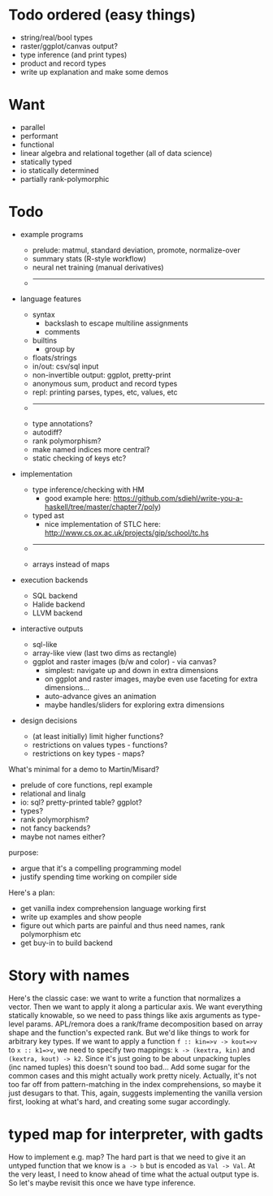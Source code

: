 # Todo ordered (easy things)
  * string/real/bool types
  * raster/ggplot/canvas output?
  * type inference (and print types)
  * product and record types
  * write up explanation and make some demos

# Want
  * parallel
  * performant
  * functional
  * linear algebra and relational together (all of data science)
  * statically typed
  * io statically determined
  * partially rank-polymorphic

# Todo
* example programs
  * prelude: matmul, standard deviation, promote, normalize-over
  * summary stats (R-style workflow)
  * neural net training (manual derivatives)
  * --------------------

* language features
  * syntax
    * backslash to escape multiline assignments
    * comments
  * builtins
    * group by
  * floats/strings
  * in/out: csv/sql input
  * non-invertible output: ggplot, pretty-print
  * anonymous sum, product and record types
  * repl: printing parses, types, etc, values, etc
  * --------------------
  * type annotations?
  * autodiff?
  * rank polymorphism?
  * make named indices more central?
  * static checking of keys etc?

* implementation
  * type inference/checking with HM
    * good example here:
      https://github.com/sdiehl/write-you-a-haskell/tree/master/chapter7/poly)
  * typed ast
    * nice implementation of STLC here:
      http://www.cs.ox.ac.uk/projects/gip/school/tc.hs
  * --------------------
  * arrays instead of maps
* execution backends
  * SQL backend
  * Halide backend
  * LLVM backend

* interactive outputs
  * sql-like
  * array-like view (last two dims as rectangle)
  * ggplot and raster images (b/w and color) - via canvas?
    * simplest: navigate up and down in extra dimensions
    * on ggplot and raster images, maybe even use faceting for extra dimensions...
    * auto-advance gives an animation
    * maybe handles/sliders for exploring extra dimensions


* design decisions
  * (at least initially) limit higher functions?
  * restrictions on values types - functions?
  * restrictions on key types - maps?


What's minimal for a demo to Martin/Misard?
  * prelude of core functions, repl example
  * relational and linalg
  * io: sql? pretty-printed table? ggplot?
  * types?
  * rank polymorphism?
  * not fancy backends?
  * maybe not names either?

purpose:
  * argue that it's a compelling programming model
  * justify spending time working on compiler side

Here's a plan:
  * get vanilla index comprehension language working first
  * write up examples and show people
  * figure out which parts are painful and thus need names, rank polymorphism
    etc
  * get buy-in to build backend


# Story with names
Here's the classic case: we want to write a function that normalizes a vector.
Then we want to apply it along a particular axis. We want everything statically
knowable, so we need to pass things like axis arguments as type-level params.
APL/remora does a rank/frame decomposition based on array shape and the
function's expected rank. But we'd like things to work for arbitrary key types.
If we want to apply a function `f :: kin=>v -> kout=>v` to `x :: k1=>v`, we need
to specify two mappings: `k -> (kextra, kin)` and `(kextra, kout) -> k2`.
Since it's just going to be about unpacking tuples (inc named tuples) this
doesn't sound too bad... Add some sugar for the common cases and this might
actually work pretty nicely. Actually, it's not too far off from
pattern-matching in the index comprehensions, so maybe it just desugars to that.
This, again, suggests implementing the vanilla version first, looking at what's
hard, and creating some sugar accordingly.

# typed map for interpreter, with gadts

How to implement e.g. map? The hard part is that we need to give it an untyped
function that we know is `a -> b` but is encoded as `Val -> Val`. At the very
least, I need to know ahead of time what the actual output type is. So let's
maybe revisit this once we have type inference.
